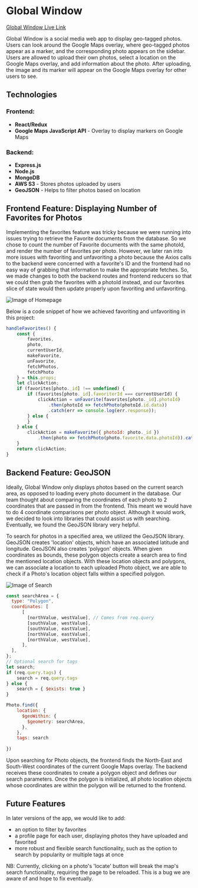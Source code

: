 # Global Window

[Global Window Live Link](https://global-window.herokuapp.com/#/home)

Global Window is a social media web app to display geo-tagged photos. Users can look around the Google Maps overlay, where geo-tagged photos appear as a marker, and the corresponding photo appears on the sidebar. Users are allowed to upload their own photos, select a location on the Google Maps overlay, and add information about the photo. After uploading, the image and its marker will appear on the Google Maps overlay for other users to see.

## Technologies

### Frontend:

- **React/Redux**
- **Google Maps JavaScript API** - Overlay to display markers on Google Maps

### Backend:

- **Express.js**
- **Node.js**
- **MongoDB** 
- **AWS S3** - Stores photos uploaded by users
- **GeoJSON** - Helps to filter photos based on location



## Frontend Feature: Displaying Number of Favorites for Photos

Implementing the favorites feature was tricky because we were running into issues trying to retrieve the Favorite documents from the database. So we chose to count the number of Favorite documents with the same photoId, and render the number of favorites per photo. However, we later ran into more issues with favoriting and unfavoriting a photo because the Axios calls to the backend were concerned with a favorite's ID and the frontend had no easy way of grabbing that information to make the appropriate fetches. So, we made changes to both the backend routes and frontend reducers so that we could then grab the favorites with a photoId instead, and our favorites slice of state would then update properly upon favoriting and unfavoriting. 

![Image of Homepage](https://octodex.github.com/images/https://github.com/winterfreddy/Global-Window/blob/master/screenshots/homepage.png)

Below is a code snippet of how we achieved favoriting and unfavoriting in this project: 

```javascript
handleFavorites() {
    const { 
        favorites, 
        photo, 
        currentUserId, 
        makeFavorite, 
        unFavorite, 
        fetchPhotos,
        fetchPhoto
    } = this.props;
    let clickAction;
    if (favorites[photo._id] !== undefined) {
        if (favorites[photo._id].favoriterId === currentUserId) {
            clickAction = unFavorite(favorites[photo._id].photoId)
                .then(photoId => fetchPhoto(photoId.id.data))
                .catch(err => console.log(err.response));
        } else {
        }
    } else {
        clickAction = makeFavorite({ photoId: photo._id })
            .then(photo => fetchPhoto(photo.favorite.data.photoId)).catch(err => console.log(err));
    } 
    return clickAction;
}
```



## Backend Feature: GeoJSON

Ideally, Global Window only displays photos based on the current search area, as opposed to loading every photo document in the database. Our team thought about comparing the coordinates of each photo to 2 coordinates that are passed in from the frontend. This meant we would have to do 4 coordinate comparisons per photo object. Although it would work, we decided to look into libraries that could assist us with searching. Eventually, we found the GeoJSON library very helpful.

To search for photos in a specified area, we utilized the GeoJSON library. GeoJSON creates 'location' objects, which have an associated latitude and longitude. GeoJSON also creates 'polygon' objects. When given coordinates as bounds, these polygon objects create a search area to find the mentioned location objects. With these location objects and polygons, we can associate a location to each uploaded Photo object, we are able to check if a Photo's location object falls within a specified polygon. 

![Image of Search](https://octodex.github.com/images/https://github.com/winterfreddy/Global-Window/blob/master/screenshots/us-search.png)

```js
const searchArea = {
  type: "Polygon",
  coordinates: [
      [
        [northValue, westValue], // Comes from req.query
        [southValue, westValue],
        [southValue, eastValue],
        [northValue, eastValue],
        [northValue, westValue],
      ],
  ],
};
// Optional search for tags
let search;
if (req.query.tags) {
    search = req.query.tags
} else {
    search = { $exists: true }
}

Photo.find({ 
    location: {
      $geoWithin: {
        $geometry: searchArea,
      },
    },
    tags: search
        
})
```



Upon searching for Photo objects, the frontend finds the North-East and South-West coordinates of the current Google Maps overlay. The backend receives these coordinates to create a polygon object and defines our search parameters. Once the polygon is initialized, all photo location objects whose coordinates are within the polygon will be returned to the frontend.



## Future Features

In later versions of the app, we would like to add:
  - an option to filter by favorites
  - a profile page for each user, displaying photos they have uploaded and favorited
  - more robust and flexible search functionality, such as the option to search by popularity or multiple tags at once

NB: Currently, clicking on a photo's 'locate' button will break the map's search functionality, requiring the page to be reloaded. This is a bug we are aware of and hope to fix eventually.